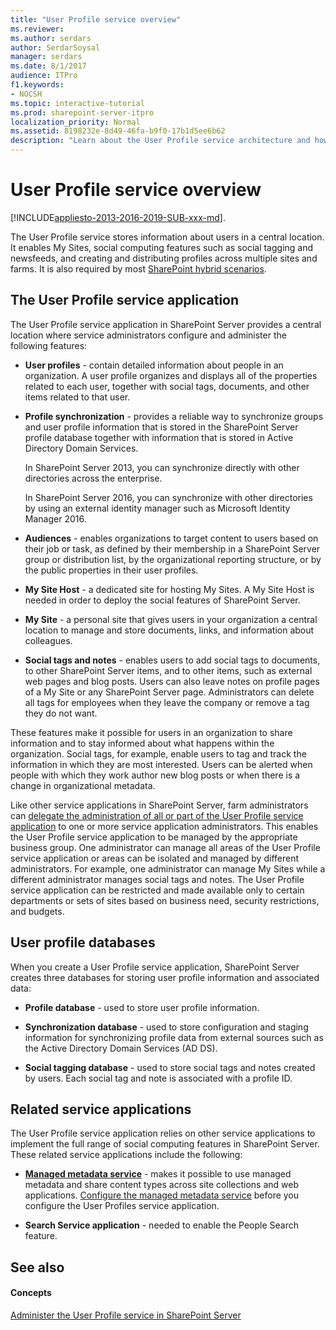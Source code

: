 ```yaml
---
title: "User Profile service overview"
ms.reviewer: 
ms.author: serdars
author: SerdarSoysal
manager: serdars
ms.date: 8/1/2017
audience: ITPro
f1.keywords:
- NOCSH
ms.topic: interactive-tutorial
ms.prod: sharepoint-server-itpro
localization_priority: Normal
ms.assetid: 8198232e-8d49-46fa-b9f0-17b1d5ee6b62
description: "Learn about the User Profile service architecture and how SharePoint Server uses it to enable features such as audiences and My Sites."
---
```


# User Profile service overview

[!INCLUDE[appliesto-2013-2016-2019-SUB-xxx-md](../includes/appliesto-2013-2016-2019-SUB-xxx-md.md)]. 
  
The User Profile service stores information about users in a central location. It enables My Sites, social computing features such as social tagging and newsfeeds, and creating and distributing profiles across multiple sites and farms. It is also required by most [SharePoint hybrid scenarios](../hybrid/hybrid.md).
  
    
## The User Profile service application
<a name="benefit"> </a>

The User Profile service application in SharePoint Server provides a central location where service administrators configure and administer the following features:
  
- **User profiles** - contain detailed information about people in an organization. A user profile organizes and displays all of the properties related to each user, together with social tags, documents, and other items related to that user. 
    
- **Profile synchronization** - provides a reliable way to synchronize groups and user profile information that is stored in the SharePoint Server profile database together with information that is stored in Active Directory Domain Services. 
    
    In SharePoint Server 2013, you can synchronize directly with other directories across the enterprise.
    
    In SharePoint Server 2016, you can synchronize with other directories by using an external identity manager such as Microsoft Identity Manager 2016.
    
- **Audiences** - enables organizations to target content to users based on their job or task, as defined by their membership in a SharePoint Server group or distribution list, by the organizational reporting structure, or by the public properties in their user profiles. 
    
- **My Site Host** - a dedicated site for hosting My Sites. A My Site Host is needed in order to deploy the social features of SharePoint Server. 
    
- **My Site** - a personal site that gives users in your organization a central location to manage and store documents, links, and information about colleagues. 
    
- **Social tags and notes** - enables users to add social tags to documents, to other SharePoint Server items, and to other items, such as external web pages and blog posts. Users can also leave notes on profile pages of a My Site or any SharePoint Server page. Administrators can delete all tags for employees when they leave the company or remove a tag they do not want. 
    
These features make it possible for users in an organization to share information and to stay informed about what happens within the organization. Social tags, for example, enable users to tag and track the information in which they are most interested. Users can be alerted when people with which they work author new blog posts or when there is a change in organizational metadata.
  
Like other service applications in SharePoint Server, farm administrators can [delegate the administration of all or part of the User Profile service application](/previous-versions/office/sharepoint-server-2010/ee721057(v=office.14)) to one or more service application administrators. This enables the User Profile service application to be managed by the appropriate business group. One administrator can manage all areas of the User Profile service application or areas can be isolated and managed by different administrators. For example, one administrator can manage My Sites while a different administrator manages social tags and notes. The User Profile service application can be restricted and made available only to certain departments or sets of sites based on business need, security restrictions, and budgets. 
  
## User profile databases
<a name="architecture"> </a>

When you create a User Profile service application, SharePoint Server creates three databases for storing user profile information and associated data:
  
- **Profile database** - used to store user profile information. 
    
- **Synchronization database** - used to store configuration and staging information for synchronizing profile data from external sources such as the Active Directory Domain Services (AD DS). 
    
- **Social tagging database** - used to store social tags and notes created by users. Each social tag and note is associated with a profile ID. 
    
## Related service applications
<a name="related"> </a>

The User Profile service application relies on other service applications to implement the full range of social computing features in SharePoint Server. These related service applications include the following:
  
- **[Managed metadata service](../governance/managed-metadata-planning.md)** - makes it possible to use managed metadata and share content types across site collections and web applications. [Configure the managed metadata service](../governance/configure-the-managed-metadata-service.md) before you configure the User Profiles service application. 
    
- **Search Service application** - needed to enable the People Search feature. 
    
## See also
<a name="related"> </a>

#### Concepts

[Administer the User Profile service in SharePoint Server](../administration/user-profile-service-administration.md)

